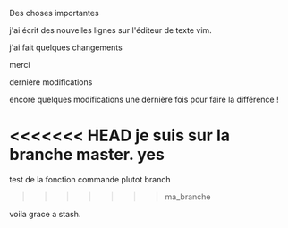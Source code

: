 Des choses importantes

j'ai écrit des nouvelles lignes sur l'éditeur de texte vim.


j'ai fait quelques changements

merci

dernière modifications

encore quelques modifications
 une dernière fois pour faire la différence !

<<<<<<< HEAD
je suis sur la branche master. yes
=======
test de la fonction commande plutot branch
>>>>>>> ma_branche

voila grace a stash.

